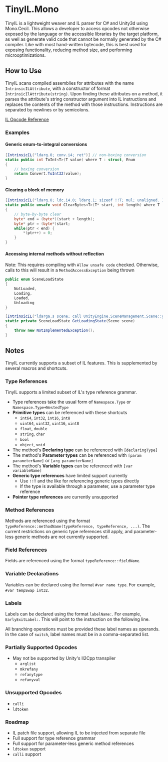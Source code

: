 # TinyIL.Mono
TinyIL is a lightweight weaver and IL parser for C# and Unity3d using Mono.Cecil. This allows a developer to access opcodes not otherwise exposed by the language or the accessible libraries by the target platform, as well as generate valid code that cannot be normally generated by the C# compiler. Like with most hand-written bytecode, this is best used for exposing functionality, reducing method size, and performing microoptimizations.

## How to Use
TinyIL scans compiled assemblies for attributes with the name `IntrinsicILAttribute`, with a constructor of format `IntrinsicIlAttribute(string)`. Upon finding these attributes on a method, it parses the attribute's string constructor argument into IL instructions and replaces the contents of the method with those instructions. Instructions are separated by newlines or by semicolons.

[IL Opcode Reference](https://learn.microsoft.com/en-us/dotnet/api/system.reflection.emit.opcodes?view=net-8.0#fields)

### Examples

#### Generic enum-to-integral conversions
```csharp
[IntrinsicIL("ldarg.0; conv.i4; ret")] // non-boxing conversion
static public int ToInt<T>(T value) where T : struct, Enum
{
    // boxing conversion
    return Convert.ToInt32(value);
}
```

#### Clearing a block of memory
```csharp
[IntrinsicIL("ldarg.0; ldc.i4.0; ldarg.1; sizeof !!T; mul; unaligned. 1; initblk; ret")] // using initblk
static public unsafe void ClearBytes<T>(T* start, int length) where T : unmanaged
{
    // byte-by-byte clear
    byte* end = (byte*)(start + length);
    byte* ptr = (byte*)start;
    while(ptr < end) {
        *(ptr++) = 0;
    }
}
```

#### Accessing internal methods without reflection
Note: This requires compiling with `Allow unsafe code` checked. Otherwise, calls to this will result in a `MethodAccessException` being thrown
```csharp
public enum SceneLoadState
{
    NotLoaded,
    Loading,
    Loaded,
    Unloading
}

[IntrinsicIL("ldarga.s scene; call UnityEngine.SceneManagement.Scene::get_loadingState(); conv.i4; ret;")]
static private SceneLoadState GetLoadingState(Scene scene)
{  
    throw new NotImplementedException();  
}
```

## Notes
TinyIL currently supports a subset of IL features. This is supplemented by several macros and shortcuts.

### Type References
TinyIL supports a limited subset of IL's type reference grammar.

* Type references take the usual form of `Namespace.Type` or `Namespace.Type+NestedType`
* **Primitive types** can be referenced with these shortcuts
  * `int64`, `int32`, `int16`, `int8`
  * `uint64`, `uint32`, `uint16`, `uint8`
  * `float`, `double`
  * `string`, `char`
  * `bool`
  * `object`, `void`
* The method's **Declaring type** can be referenced with `[declaringType]`
* The method's **Parameter types** can be referenced with `[param parameterName]` or `[arg parameterName]`
* The method's **Variable types** can be referenced with `[var variableName]`
* **Generic type references** have limited support currently
  * Use `!!T` and the like for referencing generic types directly
  * If the type is available through a parameter, use a parameter type reference
* **Pointer type references** are currently unsupported

### Method References
Methods are referenced using the format `typeReference::methodName(typeReference, typeReference, ...)`. The current restrictions on generic type references still apply, and parameter-less generic methods are not currently supported.

### Field References
Fields are referenced using the format `typeReference::fieldName`.

### Variable Declarations
Variables can be declared using the format `#var name type`. For example, `#var tempSwap int32`.

### Labels
Labels can be declared using the format `labelName:`. For example, `EarlyExitLabel:`. This will point to the instruction on the following line.

All branching operations must be provided these label names as operands. In the case of `switch`, label names must be in a comma-separated list.

### Partially Supported Opcodes
* May not be supported by Unity's Il2Cpp transpiler
  * `arglist`
  * `mkrefany`
  * `refanytype`
  * `refanyval`

### Unsupported Opcodes

* `calli`
* `ldtoken`

### Roadmap
* IL patch file support, allowing IL to be injected from separate file
* Full support for type reference grammar
* Full support for parameter-less generic method references
* `ldtoken` support
* `calli` support